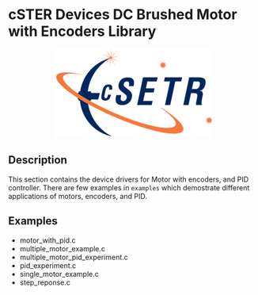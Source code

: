 # cSTER Devices DC Brushed Motor with Encoders Library

<div align="center">
  <a href="https://github.com/amartinezacosta/cSTER-devices">
    <!-- ![](cSTER_logo.png) --> <!--Using image path in Doxyfile-->
 <img src="../resources/images/cSTER_logo.png" alt="Logo">
  </a>
</div>

## Description
This section contains the device drivers for Motor with encoders, and PID controller. There are few examples in  `examples`
which demostrate different applications of motors, encoders, and PID. 

## Examples
- motor_with_pid.c
- multiple_motor_example.c
- multiple_motor_pid_experiment.c
- pid_experiment.c
- single_motor_example.c
- step_reponse.c
